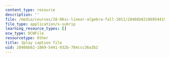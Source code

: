 ```yaml
---
content_type: resource
description: ''
file: /media/courses/18-06sc-linear-algebra-fall-2011/28466b8218695441932b784ccc36a3b1_wuyAeWE3iIM.vtt
file_type: application/x-subrip
learning_resource_types: []
ocw_type: OCWFile
resourcetype: Other
title: 3play caption file
uid: 28466b82-1869-5441-932b-784ccc36a3b1
---
```

